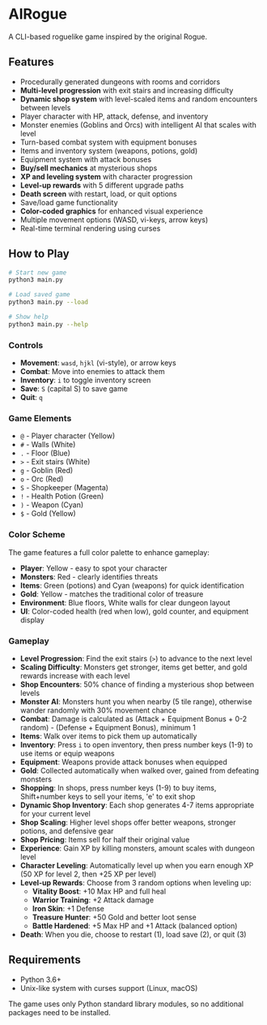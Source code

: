 # AIRogue

A CLI-based roguelike game inspired by the original Rogue.

## Features

- Procedurally generated dungeons with rooms and corridors
- **Multi-level progression** with exit stairs and increasing difficulty
- **Dynamic shop system** with level-scaled items and random encounters between levels
- Player character with HP, attack, defense, and inventory
- Monster enemies (Goblins and Orcs) with intelligent AI that scales with level
- Turn-based combat system with equipment bonuses
- Items and inventory system (weapons, potions, gold)
- Equipment system with attack bonuses
- **Buy/sell mechanics** at mysterious shops
- **XP and leveling system** with character progression
- **Level-up rewards** with 5 different upgrade paths
- **Death screen** with restart, load, or quit options
- Save/load game functionality
- **Color-coded graphics** for enhanced visual experience
- Multiple movement options (WASD, vi-keys, arrow keys)
- Real-time terminal rendering using curses

## How to Play

```bash
# Start new game
python3 main.py

# Load saved game
python3 main.py --load

# Show help
python3 main.py --help
```

### Controls

- **Movement**: `wasd`, `hjkl` (vi-style), or arrow keys
- **Combat**: Move into enemies to attack them
- **Inventory**: `i` to toggle inventory screen
- **Save**: `S` (capital S) to save game
- **Quit**: `q`

### Game Elements

- `@` - Player character (Yellow)
- `#` - Walls (White)
- `.` - Floor (Blue)
- `>` - Exit stairs (White)
- `g` - Goblin (Red)
- `o` - Orc (Red)
- `S` - Shopkeeper (Magenta)
- `!` - Health Potion (Green)
- `)` - Weapon (Cyan)
- `$` - Gold (Yellow)

### Color Scheme

The game features a full color palette to enhance gameplay:
- **Player**: Yellow - easy to spot your character
- **Monsters**: Red - clearly identifies threats
- **Items**: Green (potions) and Cyan (weapons) for quick identification
- **Gold**: Yellow - matches the traditional color of treasure
- **Environment**: Blue floors, White walls for clear dungeon layout
- **UI**: Color-coded health (red when low), gold counter, and equipment display

### Gameplay

- **Level Progression**: Find the exit stairs (`>`) to advance to the next level
- **Scaling Difficulty**: Monsters get stronger, items get better, and gold rewards increase with each level
- **Shop Encounters**: 50% chance of finding a mysterious shop between levels
- **Monster AI**: Monsters hunt you when nearby (5 tile range), otherwise wander randomly with 30% movement chance
- **Combat**: Damage is calculated as (Attack + Equipment Bonus + 0-2 random) - (Defense + Equipment Bonus), minimum 1
- **Items**: Walk over items to pick them up automatically
- **Inventory**: Press `i` to open inventory, then press number keys (1-9) to use items or equip weapons
- **Equipment**: Weapons provide attack bonuses when equipped
- **Gold**: Collected automatically when walked over, gained from defeating monsters
- **Shopping**: In shops, press number keys (1-9) to buy items, Shift+number keys to sell your items, 'e' to exit shop
- **Dynamic Shop Inventory**: Each shop generates 4-7 items appropriate for your current level
- **Shop Scaling**: Higher level shops offer better weapons, stronger potions, and defensive gear
- **Shop Pricing**: Items sell for half their original value
- **Experience**: Gain XP by killing monsters, amount scales with dungeon level
- **Character Leveling**: Automatically level up when you earn enough XP (50 XP for level 2, then +25 XP per level)
- **Level-up Rewards**: Choose from 3 random options when leveling up:
  - **Vitality Boost**: +10 Max HP and full heal
  - **Warrior Training**: +2 Attack damage
  - **Iron Skin**: +1 Defense
  - **Treasure Hunter**: +50 Gold and better loot sense
  - **Battle Hardened**: +5 Max HP and +1 Attack (balanced option)
- **Death**: When you die, choose to restart (1), load save (2), or quit (3)

## Requirements

- Python 3.6+
- Unix-like system with curses support (Linux, macOS)

The game uses only Python standard library modules, so no additional packages need to be installed.